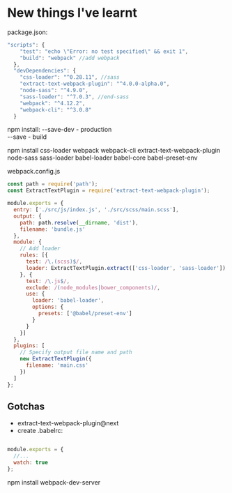 # New things I've learnt

package.json:

```js
"scripts": {
    "test": "echo \"Error: no test specified\" && exit 1",
    "build": "webpack" //add webpack
  },
  "devDependencies": {
    "css-loader": "^0.28.11", //sass
    "extract-text-webpack-plugin": "^4.0.0-alpha.0",
    "node-sass": "^4.9.0",
    "sass-loader": "^7.0.3", //end-sass
    "webpack": "^4.12.2",
    "webpack-cli": "^3.0.8"
  }
```

npm install:
--save-dev - production  
--save - build


npm install css-loader webpack webpack-cli extract-text-webpack-plugin node-sass sass-loader babel-loader babel-core babel-preset-env


webpack.config.js
```js
const path = require('path');
const ExtractTextPlugin = require('extract-text-webpack-plugin');

module.exports = {
  entry: ['./src/js/index.js', './src/scss/main.scss'],
  output: {
    path: path.resolve(__dirname, 'dist'),
    filename: 'bundle.js'
  },
  module: {
    // Add loader
    rules: [{
      test: /\.(scss)$/,
      loader: ExtractTextPlugin.extract(['css-loader', 'sass-loader'])
    }, {
      test: /\.js$/,
      exclude: /(node_modules|bower_components)/,
      use: {
        loader: 'babel-loader',
        options: {
          presets: ['@babel/preset-env']
        }
      }
    }]
  },
  plugins: [
    // Specify output file name and path
    new ExtractTextPlugin({
      filename: 'main.css'
    })
  ]
};
```

## Gotchas

* extract-text-webpack-plugin@next
* create .babelrc:

```js
```

```js
module.exports = {
  //...
  watch: true
};
```

npm install webpack-dev-server
